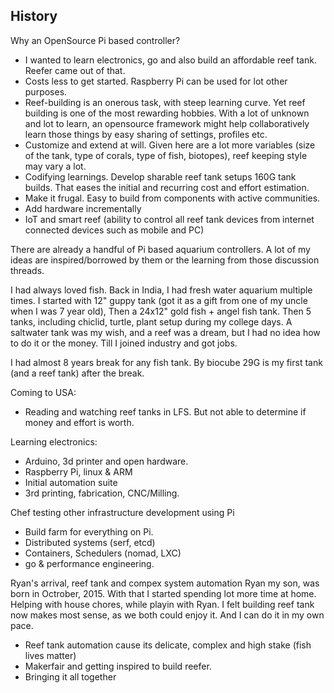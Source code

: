 ## History

Why an OpenSource Pi based controller?

 - I wanted to learn electronics, go and also build an affordable reef tank.
 Reefer came out of that.
 - Costs less to get started. Raspberry Pi can be used for lot other purposes.
 - Reef-building is an onerous task, with steep learning curve. Yet reef building is one of the most
 rewarding hobbies. With a lot of unknown and lot to learn, an opensource framework might
 help collaboratively learn those things by easy sharing of settings, profiles etc.
 - Customize and extend at will. Given here are a lot more variables
 (size of the tank, type of corals, type of fish, biotopes), reef keeping style may vary a lot.
 - Codifying learnings. Develop sharable reef tank setups
 160G tank builds. That eases the initial and recurring cost and effort estimation.
 - Make it frugal. Easy to build from components with active communities.
 - Add hardware incrementally
 - IoT and smart reef (ability to control all reef tank devices from internet connected devices such as mobile and PC)

There are already a handful of Pi based aquarium controllers. A lot of my ideas
are inspired/borrowed by them or the learning from those discussion threads.


I had always loved fish. Back in India, I had fresh water aquarium multiple times. I started with 12" guppy tank (got it as a gift from one of my uncle when I was 7 year old), Then  a 24x12" gold fish + angel fish  tank. Then 5 tanks, including chiclid, turtle, plant setup during my college days. A saltwater tank was my wish, and a reef was a dream, but I had no idea how to do it or the money. Till I joined industry and got jobs.

I had almost 8 years break for any fish tank. By biocube 29G is my first tank (and a reef tank) after the break.

Coming to USA:
  - Reading and watching reef tanks in LFS. But not able to determine if money and effort is worth.

Learning electronics:
  - Arduino, 3d printer and open hardware.
  - Raspberry Pi, linux & ARM
  - Initial automation suite
  - 3rd printing, fabrication, CNC/Milling.

Chef testing other infrastructure development  using Pi
  - Build farm for everything on Pi.
  - Distributed systems (serf, etcd)
  - Containers, Schedulers (nomad, LXC)
  - go & performance engineering.

Ryan's arrival, reef tank and compex system automation
Ryan my son, was born in Octrober, 2015. With that I started spending lot more time at home. Helping with house chores, while playin with Ryan. I felt building reef tank now makes most sense, as we both could enjoy it. And I can do it in my own pace.
 - Reef tank automation cause its delicate, complex and high stake (fish lives matter)
 - Makerfair and getting inspired to build reefer.
 - Bringing it all together
